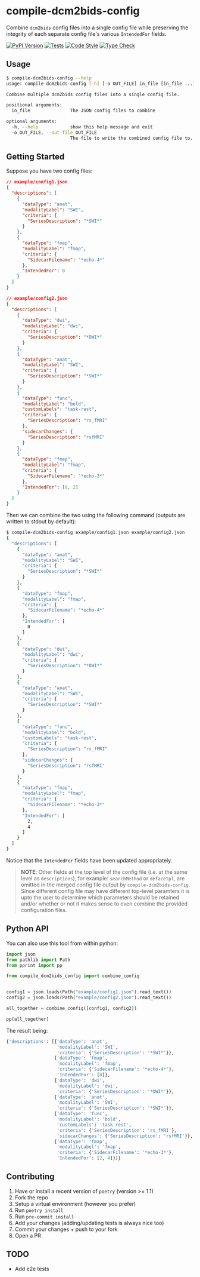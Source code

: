 # compile-dcm2bids-config

Combine `dcm2bids` config files into a single config file while preserving the integrity of each separate config file's various `IntendedFor` fields.

[![PyPI Version](https://img.shields.io/pypi/v/compile-dcm2bids-config.svg)](https://pypi.org/project/compile-dcm2bids-config/)
[![Tests](https://github.com/andrewrosss/compile-dcm2bids-config/actions/workflows/test.yaml/badge.svg)](https://github.com/andrewrosss/compile-dcm2bids-config/actions/workflows/test.yaml)
[![Code Style](https://github.com/andrewrosss/compile-dcm2bids-config/actions/workflows/lint.yaml/badge.svg)](https://github.com/andrewrosss/compile-dcm2bids-config/actions/workflows/lint.yaml)
[![Type Check](https://github.com/andrewrosss/compile-dcm2bids-config/actions/workflows/type-check.yaml/badge.svg)](https://github.com/andrewrosss/compile-dcm2bids-config/actions/workflows/type-check.yaml)

## Usage

```bash
$ compile-dcm2bids-config --help
usage: compile-dcm2bids-config [-h] [-o OUT_FILE] in_file [in_file ...]

Combine multiple dcm2bids config files into a single config file.

positional arguments:
  in_file               The JSON config files to combine

optional arguments:
  -h, --help            show this help message and exit
  -o OUT_FILE, --out-file OUT_FILE
                        The file to write the combined config file to. If not specified outputs are written to stdout.
```

## Getting Started

Suppose you have two config files:

```json
// example/config1.json
{
  "descriptions": [
    {
      "dataType": "anat",
      "modalityLabel": "SWI",
      "criteria": {
        "SeriesDescription": "*SWI*"
      }
    },
    {
      "dataType": "fmap",
      "modalityLabel": "fmap",
      "criteria": {
        "SidecarFilename": "*echo-4*"
      },
      "IntendedFor": 0
    }
  ]
}
```

```json
// example/config2.json
{
  "descriptions": [
    {
      "dataType": "dwi",
      "modalityLabel": "dwi",
      "criteria": {
        "SeriesDescription": "*DWI*"
      }
    },
    {
      "dataType": "anat",
      "modalityLabel": "SWI",
      "criteria": {
        "SeriesDescription": "*SWI*"
      }
    },
    {
      "dataType": "func",
      "modalityLabel": "bold",
      "customLabels": "task-rest",
      "criteria": {
        "SeriesDescription": "rs_fMRI"
      },
      "sidecarChanges": {
        "SeriesDescription": "rsfMRI"
      }
    },
    {
      "dataType": "fmap",
      "modalityLabel": "fmap",
      "criteria": {
        "SidecarFilename": "*echo-3*"
      },
      "IntendedFor": [0, 2]
    }
  ]
}
```

Then we can combine the two using the following command (outputs are written to stdout by default):

```bash
$ compile-dcm2bids-config example/config1.json example/config2.json
{
  "descriptions": [
    {
      "dataType": "anat",
      "modalityLabel": "SWI",
      "criteria": {
        "SeriesDescription": "*SWI*"
      }
    },
    {
      "dataType": "fmap",
      "modalityLabel": "fmap",
      "criteria": {
        "SidecarFilename": "*echo-4*"
      },
      "IntendedFor": [
        0
      ]
    },
    {
      "dataType": "dwi",
      "modalityLabel": "dwi",
      "criteria": {
        "SeriesDescription": "*DWI*"
      }
    },
    {
      "dataType": "anat",
      "modalityLabel": "SWI",
      "criteria": {
        "SeriesDescription": "*SWI*"
      }
    },
    {
      "dataType": "func",
      "modalityLabel": "bold",
      "customLabels": "task-rest",
      "criteria": {
        "SeriesDescription": "rs_fMRI"
      },
      "sidecarChanges": {
        "SeriesDescription": "rsfMRI"
      }
    },
    {
      "dataType": "fmap",
      "modalityLabel": "fmap",
      "criteria": {
        "SidecarFilename": "*echo-3*"
      },
      "IntendedFor": [
        2,
        4
      ]
    }
  ]
}
```

Notice that the `IntendedFor` fields have been updated appropriately.

> **NOTE**: Other fields at the top level of the config file (i.e. at the same level as `descriptions`), for example: `searchMethod` or `defaceTpl`, are omitted in the merged config file output by `compile-dcm2bids-config`. Since different config file may have different top-level paramters it is upto the user to determine which parameters should be retained and/or whether or not it makes sense to even combine the provided configuration files.

## Python API

You can also use this tool from within python:

```python
import json
from pathlib import Path
from pprint import pp

from compile_dcm2bids_config import combine_config


config1 = json.loads(Path("example/config1.json").read_text())
config2 = json.loads(Path("example/config2.json").read_text())

all_together = combine_config([config1, config2])

pp(all_together)
```

The result being:

```python
{'descriptions': [{'dataType': 'anat',
                   'modalityLabel': 'SWI',
                   'criteria': {'SeriesDescription': '*SWI*'}},
                  {'dataType': 'fmap',
                   'modalityLabel': 'fmap',
                   'criteria': {'SidecarFilename': '*echo-4*'},
                   'IntendedFor': [0]},
                  {'dataType': 'dwi',
                   'modalityLabel': 'dwi',
                   'criteria': {'SeriesDescription': '*DWI*'}},
                  {'dataType': 'anat',
                   'modalityLabel': 'SWI',
                   'criteria': {'SeriesDescription': '*SWI*'}},
                  {'dataType': 'func',
                   'modalityLabel': 'bold',
                   'customLabels': 'task-rest',
                   'criteria': {'SeriesDescription': 'rs_fMRI'},
                   'sidecarChanges': {'SeriesDescription': 'rsfMRI'}},
                  {'dataType': 'fmap',
                   'modalityLabel': 'fmap',
                   'criteria': {'SidecarFilename': '*echo-3*'},
                   'IntendedFor': [2, 4]}]}
```

## Contributing

1. Have or install a recent version of `poetry` (version >= 1.1)
1. Fork the repo
1. Setup a virtual environment (however you prefer)
1. Run `poetry install`
1. Run `pre-commit install`
1. Add your changes (adding/updating tests is always nice too)
1. Commit your changes + push to your fork
1. Open a PR

## TODO

- Add e2e tests
